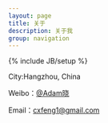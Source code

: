 ```yaml
---
layout: page
title: 关于
description: 关于我
group: navigation
---
```

{% include JB/setup %}

City:Hangzhou, China
 
Weibo：[@Adam晓](http://weibo.com/619719222)

Email：cxfeng1@gmail.com
